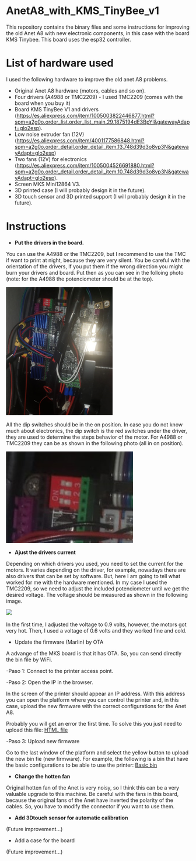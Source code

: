 # AnetA8_with_KMS_TinyBee_v1
This repository contains the binary files and some instructions for improving the old Anet A8 with new electronic components, in this case with the board KMS Tinybee. This board uses the esp32 controller.

# List of hardware used
I used the following hardware to improve the old anet A8 problems.

* Original Anet A8 hardware (motors, cables and so on).
* Four drivers (A4988 or TMC2209) - I used TMC2209 (comes with the board when you buy it)
* Board KMS TinyBee V1 and drivers (https://es.aliexpress.com/item/1005003822446877.html?spm=a2g0o.order_list.order_list_main.29.1875194dE3BpYl&gatewayAdapt=glo2esp).
* Low noise extruder fan (12V) (https://es.aliexpress.com/item/4001177586848.html?spm=a2g0o.order_detail.order_detail_item.13.748d39d3o8vp3N&gatewayAdapt=glo2esp)
* Two fans (12V) for electronics (https://es.aliexpress.com/item/1005004526691880.html?spm=a2g0o.order_detail.order_detail_item.10.748d39d3o8vp3N&gatewayAdapt=glo2esp).
* Screen MKS Mini12864 V3.
* 3D printed case (I will probably design it in the future).
* 3D touch sensor and 3D printed support (I will probably design it in the future).

# Instructions

* <b>Put the drivers in the board.</b>
  
You can use the A4988 or the TMC2209, but I recommend to use the TMC if want to print at night, because they are very silent.
You be careful with the orientation of the drivers, if you put them if the wrong direction you might burn your drivers and board. Put then as
you can see in the folloing photo (note: for the A4988 the potenciometer should be at the top).

<img height="350px" src="https://github.com/julio22011/AnetA8_with_KMS_Tinybee_v1/blob/master/images/Board%20and%20drivers.jpeg?raw=true">

All the dip switches should be in the on position. In case you do not know much about electronics, the dip switch is the red switches under the driver, they are used to determine the steps behavior of the motor. For A4988 or TMC2209 they can be as shown in the following photo (all in on position).

<img height="250px" src="https://github.com/julio22011/AnetA8_with_KMS_Tinybee_v1/blob/master/images/Dip%20switch%20for%20A4988%20or%20TMC2209.jpeg?raw=true">


* <b>Ajust the drivers current</b>

Depending on which drivers you used, you need to set the current for the motors. It varies depending on the driver, for example, nowadays there are also drivers that can be set by software. But, here I am going to tell what worked for me with the hardware mentioned.
In my case I used the TMC2209, so we need to adjust the included potenciometer until we get the desired voltage. The voltage should be measured as shown in the following image.

<img height="200px" src="https://wiki.fysetc.com/images/2209%E6%B5%8Bvref.png">

In the first time, I adjusted the voltage to 0.9 volts, however, the motors got very hot. Then, I used a voltage of 0.6 volts and they worked fine and cold.

* Update the firmware (Marlin) by OTA

A advange of the MKS board is that it has OTA. So, you can send directly the bin file by WiFi.

-Paso 1: Connect to the printer access point.

-Paso 2: Open the IP in the browser.

In the screen of the printer should appear an IP address. With this address you can open the platform where you can control the printer and, in this case, upload the new firmware with the correct configurations for the Anet A8.

Probably you will get an error the first time. To solve this you just need to upload this file: 
<a href="https://github.com/julio22011/AnetA8_with_KMS_Tinybee_v1/tree/master/HTML%20file%20you%20have%20to%20upload">HTML file</a>

-Paso 3: Upload new firmware

Go to the last window of the platform and select the yellow button to upload the new bin fie (new firmware). For example, the following is a bin that have the
basic configurations to be able to use the printer: 
<a href="https://github.com/julio22011/AnetA8_with_KMS_Tinybee_v1/blob/master/Binary%20files/Binary%20(working%20fine%20with%20original%20hardware)/firmware.bin">
  Basic bin
</a>

* <b>Change the hotten fan</b>

Original hotten fan of the Anet is very noisy, so I think this can be a very valuable upgrade to this machine.
Be careful with the fans in this board, because the original fans of the Anet have inverted the polarity of the cables. So, you have to modify the connector if you want to use them.

* <b>Add 3Dtouch sensor for automatic calibration</b>

(Future improvement...)

* Add a case for the board

(Future improvement...)


